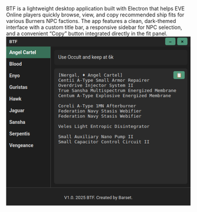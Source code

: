 BTF is a lightweight desktop application built with Electron that helps EVE Online players quickly browse, view, and copy recommended ship fits for various Burners NPC factions. 
The app features a clean, dark-themed interface with a custom title bar, a responsive sidebar for NPC selection, and a convenient “Copy” button integrated directly in the fit panel.
<img src="Screenshot from 2025-09-08 14-40-34.png" alt="App Screenshot" width="500">
